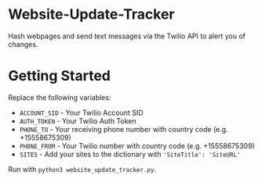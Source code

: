 # Website-Update-Tracker

Hash webpages and send text messages via the Twilio API to alert you of changes.

# Getting Started

Replace the following variables:

* `ACCOUNT_SID` - Your Twilio Account SID
* `AUTH_TOKEN` - Your Twilio Auth Token
* `PHONE_TO` - Your receiving phone number with country code (e.g. +15558675309)
* `PHONE_FROM` - Your Twilio number with country code (e.g. +15558675309)
* `SITES` - Add your sites to the dictionary with `'SiteTitle': 'SiteURL'` 

Run with `python3 website_update_tracker.py`.